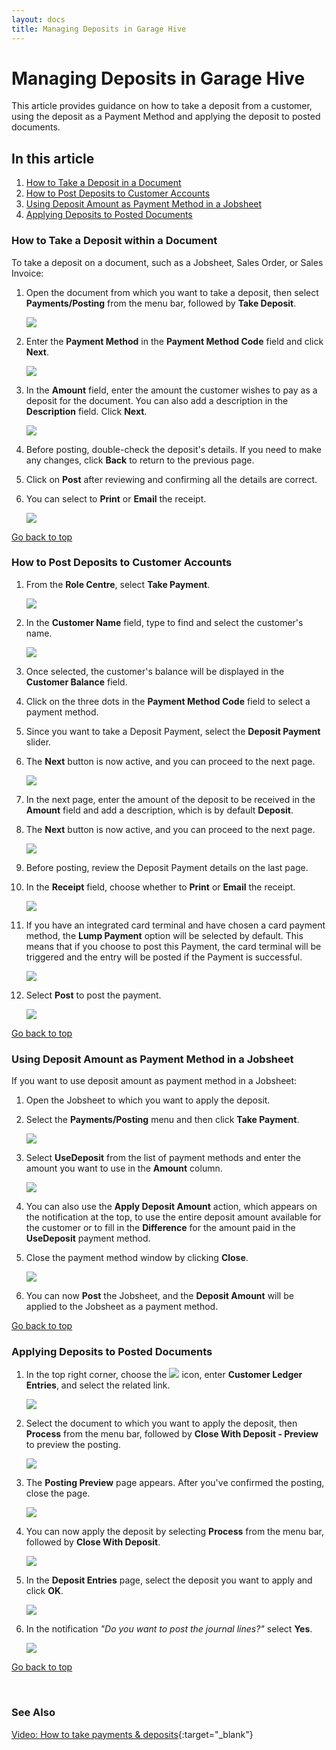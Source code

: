 ```yaml
---
layout: docs
title: Managing Deposits in Garage Hive
---
```


<a name="top"></a>

# Managing Deposits in Garage Hive
This article provides guidance on how to take a deposit from a customer, using the deposit as a Payment Method and applying the deposit to posted documents.

## In this article
1. [How to Take a Deposit in a Document](#how-to-take-a-deposit-in-a-document)
2. [How to Post Deposits to Customer Accounts](#how-to-post-deposits-to-customer-accounts)
3. [Using Deposit Amount as Payment Method in a Jobsheet](#using-deposit-amount-as-payment-method-in-a-jobsheet)
4. [Applying Deposits to Posted Documents](#applying-deposits-to-posted-documents)

### How to Take a Deposit within a Document
To take a deposit on a document, such as a Jobsheet, Sales Order, or Sales Invoice:
1. Open the document from which you want to take a deposit, then select **Payments/Posting** from the menu bar, followed by **Take Deposit**.

   ![](media/garagehive-take-deposit-in-a-document1.png)

2. Enter the **Payment Method** in the **Payment Method Code** field and click **Next**.

   ![](media/garagehive-take-deposit-in-a-document2.png)

3. In the **Amount** field, enter the amount the customer wishes to pay as a deposit for the document. You can also add a description in the **Description** field. Click **Next**.

   ![](media/garagehive-take-deposit-in-a-document3.png)

4. Before posting, double-check the deposit's details. If you need to make any changes, click **Back** to return to the previous page.
5. Click on **Post** after reviewing and confirming all the details are correct.
6. You can select to **Print** or **Email** the receipt.

   ![](media/garagehive-take-deposit-in-a-document4.png)

[Go back to top](#top)

### How to Post Deposits to Customer Accounts
1. From the **Role Centre**, select **Take Payment**.

   ![](media/take-payment-home.png)

1. In the **Customer Name** field, type to find and select the customer's name.

   ![](media/take-payment-customer.png)

1. Once selected, the customer's balance will be displayed in the **Customer Balance** field.
1. Click on the three dots in the **Payment Method Code** field to select a payment method.
1. Since you want to take a Deposit Payment, select the **Deposit Payment** slider.
1. The **Next** button is now active, and you can proceed to the next page.

   ![](media/take-payment-payment-method.png)

1. In the next page, enter the amount of the deposit to be received in the **Amount** field and add a description, which is by default **Deposit**.
1. The **Next** button is now active, and you can proceed to the next page.

   ![](media/take-payment-deposit.png)

1. Before posting, review the Deposit Payment details on the last page.
1. In the **Receipt** field, choose whether to **Print** or **Email** the receipt.

   ![](media/take-payment-deposit2.png)

1. If you have an integrated card terminal and have chosen a card payment method, the **Lump Payment** option will be selected by default. This means that if you choose to post this Payment, the card terminal will be triggered and the entry will be posted if the Payment is successful. 

   ![](media/take-payment-integrated-card-terminal.png)

1. Select **Post** to post the payment.

   ![](media/take-payment-post-card.png)

[Go back to top](#top)

### Using Deposit Amount as Payment Method in a Jobsheet
If you want to use deposit amount as payment method in a Jobsheet:
1. Open the Jobsheet to which you want to apply the deposit.
2. Select the **Payments/Posting** menu and then click **Take Payment**.

   ![](media/take-payment-with-deposit-amount1.png)

3. Select **UseDeposit** from the list of payment methods and enter the amount you want to use in the **Amount** column.

   ![](media/take-payment-with-deposit-amount2.png)

4. You can also use the **Apply Deposit Amount** action, which appears on the notification at the top,  to use the entire deposit amount available for the customer or to fill in the **Difference** for the amount paid in the **UseDeposit** payment method.
5. Close the payment method window by clicking **Close**.

   ![](media/take-payment-with-deposit-amount3.png)

6. You can now **Post** the Jobsheet, and the **Deposit Amount** will be applied to the Jobsheet as a payment method.

[Go back to top](#top)

### Applying Deposits to Posted Documents
1. In the top right corner, choose the ![](media/search_icon.png) icon, enter **Customer Ledger Entries**, and select the related link.

   ![](media/apply-deposit-payment1.png)

2. Select the document to which you want to apply the deposit, then **Process** from the menu bar, followed by **Close With Deposit - Preview** to preview the posting.

   ![](media/apply-deposit-payment2.png)

3. The **Posting Preview** page appears. After you've confirmed the posting, close the page.

   ![](media/apply-deposit-payment3.png)

4. You can now apply the deposit by selecting **Process** from the menu bar, followed by **Close With Deposit**.

   ![](media/apply-deposit-payment4.png)

5. In the **Deposit Entries** page, select the deposit you want to apply and click **OK**.

   ![](media/apply-deposit-payment5.png)

6. In the notification *"Do you want to post the journal lines?"* select **Yes**.

   ![](media/apply-deposit-payment6.png)


[Go back to top](#top)

<br>

### **See Also**
[Video: How to take payments & deposits](https://www.youtube.com/watch?v=akx2eeBwRIo){:target="_blank"}
